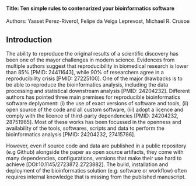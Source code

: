 #### Title: Ten simple rules to contenarized your bioinformatics software


Authors: Yasset Perez-Riverol, Felipe da Veiga Leprevost, Michael R. Crusoe


## Introduction

The ability to reproduce the original results of a scientific discovery has been one of the mayor challenges
in modern science. Evidences from multiple authors suggest that reproducibility in biomedical research is lower than 85% [PMID: 24411643], while 90% of researchers agree in a reproducibility crisis [PMID: 27225100]. One of the major drawbacks is to be able to reproduce the bioinformatics analysis, including the data processing and statistical downstream analysis [PMID: 24204232]. Different authors has pointed three main premises for reproducible bioinformatics software deplyoment: (i) the use of exact versions of software and tools, (ii) open source of the code and all custom software, (iii) adopt a licence and comply with the licence of third-party dependencies [PMID: 24204232, 28751965]. Most of these works has been focussed in the openness and availability of the tools, softwares, scripts and data to perform the bioinformatics analysis [PMID: 24204232, 27415786].

However, even if source code and data are published in a public repository (e.g Github) alongside the paper as open source artifacts, they come with many dependencies, configurations, versions that make their use hard to achieve [DOI:10.1145/2723872.2723882]. The build, installation and deployment of the bioinformatics solution (e.g. software or workflow) often requires internal knowledge that is missing from the published manuscript.

